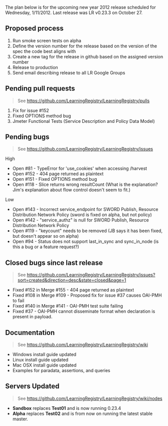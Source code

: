 The plan below is for the upcoming new year 2012 release scheduled for Wednesday, 1/11/2012.  Last release was LR v0.23.3 on October 27.

## Proposed process

1.  Run smoke screen tests on alpha
2.  Define the version number for the release based on the version of the spec the code best aligns with
3.  Create a new tag for the release in github based on the assigned version number
4.  Release to production
5.  Send email describing release to all LR Google Groups

## Pending pull requests

> See https://github.com/LearningRegistry/LearningRegistry/pulls

1.  Fix for issue #152
2.  Fixed OPTIONS method bug
3.  Jmeter Functional Tests (Service Description and Policy Data Model)

## Pending bugs

> See https://github.com/LearningRegistry/LearningRegistry/issues

High

* Open #81 - TypeError for 'use_cookies' when accessing /harvest
* Open #152 - 404 page returned as plaintext
* Open #151 - Fixed OPTIONS method bug
* Open #118 - Slice returns wrong resultCount (What is the explanation?  Jim's explanation about flow control doesn't seem to fit.)

Low

* Open #143 - Incorrect service_endpoint for SWORD Publish, Resource Distribution Network Policy (sword is fixed on alpha, but not policy)
* Open #142 - "service_authz" is null for SWORD Publish, Resource Distribution Network Policy
* Open #119 - "keycount" needs to be removed (JB says it has been fixed, but doesn't appear so on alpha)
* Open #94 - Status does not support last_in_sync and sync_in_node (is this a bug or a feature request?)


## Closed bugs since last release 

> See https://github.com/LearningRegistry/LearningRegistry/issues?sort=created&direction=desc&state=closed&page=1

* Fixed #152 in Merge #155 - 404 page returned as plaintext
* Fixed #108 in Merge #109 - Proposed fix for issue #37 causes OAI-PMH to fail
* Fixed #140 in Merge #141 - OAI-PMH test suite failing
* Fixed #37 - OAI-PMH cannot disseminate format when <!DOCTYPE ...> declaration is present in payload.

## Documentation

> See https://github.com/LearningRegistry/LearningRegistry/wiki

* Windows install guide updated
* Linux install guide updated
* Mac OSX install guide updated
* Examples for paradata, assertions, and queries

## Servers Updated

> See https://github.com/LearningRegistry/LearningRegistry/wiki/nodes

* **Sandbox** replaces **Test01** and is now running 0.23.4
* **Alpha** replaces **Test02** and is from now on running the latest stable master.